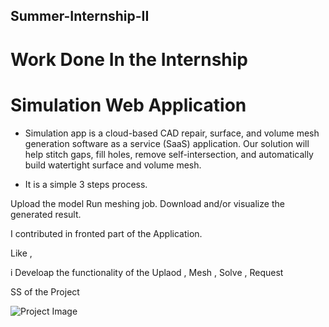 ## Summer-Internship-II

# Work Done In the Internship

# Simulation Web Application

- Simulation app is a cloud-based CAD repair, surface, and volume mesh generation software as a service (SaaS) application. Our solution will help stitch gaps, fill holes, remove self-intersection, and automatically build watertight surface and volume mesh.

- It is a simple 3 steps process.

Upload the model 
Run meshing job.
Download and/or visualize the generated result.

I contributed in fronted part of the Application.

Like ,

i Develoap the functionality of the Uplaod , Mesh , Solve , Request





SS of the Project


![Project Image](https://miro.medium.com/max/875/1*EgZRSnoanRGMC6PsmVAlRw.png)



